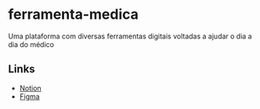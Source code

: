 # ferramenta-medica

Uma plataforma com diversas ferramentas digitais voltadas a ajudar o dia a dia do médico

## Links
- [Notion](https://www.notion.so/ferramentamedica/Main-23ed12ce3d5c4a6e97784c7a33965b1f)
- [Figma](https://www.figma.com/file/fr7xnj7zjhaYudATAa1wTx/Ferramenta-M%C3%A9dica?type=design&mode=design&t=isKycFqwxDyIO3bz-0)
